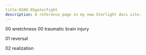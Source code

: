 ```yaml
---
title:0280.05gatorfight
description: A reference page in my new Starlight docs site.
---
```

00 wretchness
00 traumatic brain injury

01 reversal

02 realization
